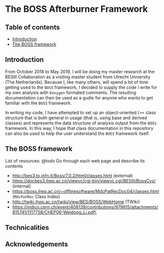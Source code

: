 # The BOSS Afterburner Framework <!--{#mainpage}-->
<!--
@author   Remco de Boer 雷穆克 (r.e.deboer@students.uu.nl or remco.de.boer@ihep.ac.cn)
@date     30-10-2018
@copyright Copyright (c) 2018
@tableofcontents -->

## Table of contents
- [Introduction](#introduction)
- [The BOSS framework](#the-boss-framework)


## Introduction
From October 2018 to May 2019, I will be doing my master research at the BESIII Collaboration as a visiting master student from Utrecht University (The Netherlands). Because I, like many others, will spend a lot of time getting used to the `BOSS` framework, I decided to supply the code I write for my own analysis with `Doxygen` formated comments. The resulting documentation can then be used as a gudie for anyone who wants to get familiar with the `BOSS` framework.

In writing my code, I have attempted to set up an object-oriented `C++` class structure that is both general in usage (that is, using base and derived classes) and represents the data structure of analysis output from the `BOSS` framework. In this way, I hope that class documentation in this repository can also be used to help the user understand the `BOSS` framework itself.


## The BOSS framework
List of resources:
@todo Go through each web page and describe its contents

- http://bes3.to.infn.it/Boss/7.0.2/html/classes.html (external)
- https://docbes3.ihep.ac.cn/viewvc/cgi-bin/viewvc.cgi/BESIII/BossCvs/ (internal)
- https://boss.ihep.ac.cn/~offlinesoftware/MdcPatRecDoc04/classes.html (`MdcPatRec` Class Index)
- http://twiki.ihep.ac.cn/twiki/view/BES/BOSS/WebHome (TWiki)
- https://indico.cern.ch/event/408139/contributions/979815/attachments/815741/1117758/CHEP06-Weidong_Li.pdf\


## Technicalities

## Acknowledgements
<!-- @todo Elaborate acknowledgements
- Prof. Shen Xiaoyan
- Cao Ning
- Ma Runqiu -->
